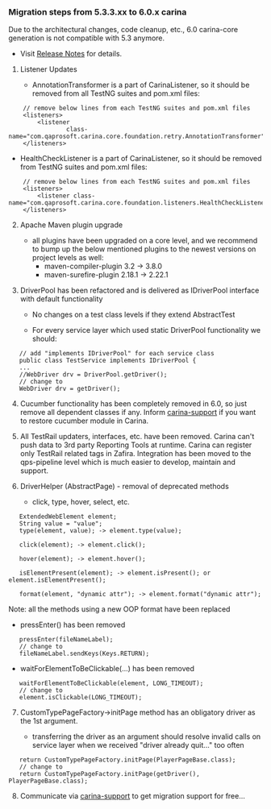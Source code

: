 ### Migration steps from 5.3.3.xx to 6.0.x carina

Due to the architectural changes, code cleanup, etc., 6.0 carina-core generation is not compatible with 5.3 anymore.

* Visit [Release Notes](http://qaprosoft.github.io/carina/releases/) for details.

1) Listener Updates

   * AnnotationTransformer is a part of CarinaListener, so it should be removed from all TestNG suites and pom.xml files:
```
    // remove below lines from each TestNG suites and pom.xml files
    <listeners>
        <listener
                class-name="com.qaprosoft.carina.core.foundation.retry.AnnotationTransformer"/>
    </listeners>
```

   * HealthCheckListener is a part of CarinaListener, so it should be removed from TestNG suites and pom.xml files:
```
    // remove below lines from each TestNG suites and pom.xml files
    <listeners>
        <listener class-name="com.qaprosoft.carina.core.foundation.listeners.HealthCheckListener"/>
    </listeners>
```

2) Apache Maven plugin upgrade

   * all plugins have been upgraded on a core level, and we recommend to bump up the below mentioned plugins to the newest versions on project levels as well:
      * maven-compiler-plugin 3.2 -> 3.8.0
      * maven-surefire-plugin 2.18.1 -> 2.22.1

3) DriverPool has been refactored and is delivered as IDriverPool interface with default functionality

   * No changes on a test class levels if they extend AbstractTest

   * For every service layer which used static DriverPool functionality we should:
```
   // add "implements IDriverPool" for each service class
   public class TestService implements IDriverPool {
   ...
   //WebDriver drv = DriverPool.getDriver();
   // change to 
   WebDriver drv = getDriver();
```

4) Cucumber functionality has been completely removed in 6.0, so just remove all dependent classes if any. Inform [carina-support](mailto:carina-support@qaprosoft.com) if you want to restore cucumber module in Carina.

5) All TestRail updaters, interfaces, etc. have been removed. Carina can't push data to 3rd party Reporting Tools at runtime. 
   Carina can register only TestRail related tags in Zafira. Integration has been moved to the qps-pipeline level which is much easier to develop, maintain and support.

6) DriverHelper (AbstractPage) - removal of deprecated methods

   * click, type, hover, select, etc.
```
   ExtendedWebElement element;
   String value = "value";
   type(element, value); -> element.type(value);

   click(element); -> element.click();

   hover(element); -> element.hover();

   isElementPresent(element); -> element.isPresent(); or element.isElementPresent();

   format(element, "dynamic attr"); -> element.format("dynamic attr");
```
   Note: all the methods using a new OOP format have been replaced

   * pressEnter() has been removed
```
   pressEnter(fileNameLabel);
   // change to
   fileNameLabel.sendKeys(Keys.RETURN);
```

   * waitForElementToBeClickable(...) has been removed
```
   waitForElementToBeClickable(element, LONG_TIMEOUT);
   // change to
   element.isClickable(LONG_TIMEOUT);
```

7) CustomTypePageFactory->initPage method has an obligatory driver as the 1st argument. 

   * transferring the driver as an argument should resolve invalid calls on service layer when we received "driver already quit..." too often
```
   return CustomTypePageFactory.initPage(PlayerPageBase.class);
   // change to
   return CustomTypePageFactory.initPage(getDriver(), PlayerPageBase.class);
```

8) Communicate via [carina-support](mailto:carina-support@qaprosoft.com) to get migration support for free...
